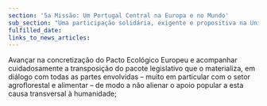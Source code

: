```yaml
---
section: '5a Missão: Um Portugal Central na Europa e no Mundo'
sub_section: "Uma participação solidária, exigente e propositiva na União Europeia"
fulfilled_date:
links_to_news_articles:
---
```


Avançar na concretização do Pacto Ecológico Europeu e acompanhar cuidadosamente a transposição do pacote legislativo que o materializa, em diálogo com todas as partes envolvidas – muito em particular com o setor agroflorestal e alimentar – de modo a não alienar o apoio popular a esta causa transversal à humanidade;